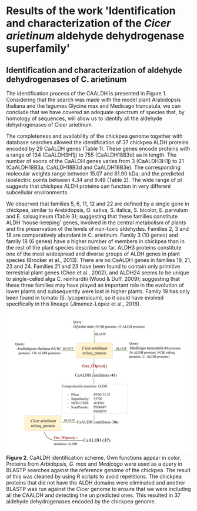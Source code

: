 # Results of the work 'Identification and characterization of the *Cicer arietinum* aldehyde dehydrogenase superfamily'


## Identification and characterization of aldehyde dehydrogenases of C. arietinum

The identification process of the CAALDH is presented in Figure 1. Considering that the search was made with the model plant Arabidopsis thaliana and the legumes Glycine max and Medicago truncatula, we can conclude that we have covered an adequate spectrum of species that, by homology of sequences, will allow us to identify all the aldehyde dehydrogenases of Cicer arietinum.

The completeness and availability of the chickpea genome together with database searches allowed the identification of 37 chickpea ALDH proteins encoded by 29 CaALDH genes (Table 1). These genes encode proteins with a range of 134 (CaALDH3H1j) to 755 (CaALDH18B3d) aa in length. The number of exons of the CaALDH genes varies from 3 (CaALDH3H1j) to 21 (CaALDH18B3a, CaALDH18B3d and CaALDH18B3e). The corresponding molecular weights range between 15.07 and 81.90 kDa; and the predicted isoelectric points between 4.34 and 9.49 (Table 2). The wide range of pI suggests that chickpea ALDH proteins can function in very different subcellular environments.

We observed that families 5, 6, 11, 12 and 22 are defined by a single gene in chickpea, similar to Arabidopsis, O. sativa, S. italica, S. bicolor, E. parvulum and E. salsugineum (Table 3); suggesting that these families constitute ALDH 'house-keeping' genes, involved in the central metabolism of plants and the preservation of the levels of non-toxic aldehydes. Families 2, 3 and 18 are comparatively abundant in C. arietinum. Family 3 (10 genes) and family 18 (6 genes) have a higher number of members in chickpea than in the rest of the plant species described so far. ALDH3 proteins constitute one of the most widespread and diverse groups of ALDH genes in plant species (Brocker et al., 2013).
There are no CaALDH genes in families 19, 21, 23 and 24. Families 21 and 23 have been found to contain only primitive terrestrial plant genes (Chen et al., 2002), and ALDH24 seems to be unique to single-celled alga C. reinhardtii (Wood & Duff, 2009); suggesting that these three families may have played an important role in the evolution of lower plants and subsequently were lost in higher plants. Family 19 has only been found in tomato (S. lycopersicum), so it could have evolved specifically in this lineage (Jimenez-Lopez et al., 2016).

![](https://github.com/RocioCarmonaMolero/TFMweb/blob/master/Esquema_CaALDH1.jpg)
**Figure 2**. CaALDH identification scheme. Own functions appear in color. Proteins from *Arbidopsis, G. max* and *Medicago* were used as a query in BLASTP searches against the reference genome of the chickpea. The result of this was cleaned by using R scripts to avoid repetitions. The chickpea proteins that did not have the ALDH domains were eliminated and another BLASTP was run against the *Cicer* genome to ensure that we were including all the CAALDH and detecting the un predicted ones. This resulted in 37 aldehyde dehydrogenases encoded by the chickpea genome.


